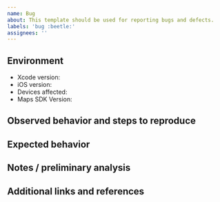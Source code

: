 ```yaml
---
name: Bug 
about: This template should be used for reporting bugs and defects.
labels: 'bug :beetle:'
assignees: ''
---
```


## Environment

- Xcode version:
- iOS version:
- Devices affected:
- Maps SDK Version:

## Observed behavior and steps to reproduce

<!--- Please include as much evidence as possible (traces, videos, screenshots etc --->

## Expected behavior

<!--- Please include the expected behavior and any resources supporting this expected behavior. --->

## Notes / preliminary analysis

<!--- include your initial analysis, if available --->

## Additional links and references

<!--- Links to traces, videos et --->
